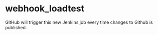 # webhook_loadtest

GitHub will trigger this new Jenkins job every time changes to Github is published. 
